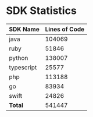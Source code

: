 # SDK Statistics

| SDK Name | Lines of Code |
| -------- | ------------- |
| java | 104069 |
| ruby | 51846 |
| python | 138007 |
| typescript | 25577 |
| php | 113188 |
| go | 83934 |
| swift | 24826 |
| **Total** | 541447 |
